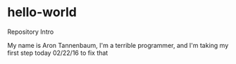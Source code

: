 # hello-world
Repository Intro

My name is Aron Tannenbaum, I'm a terrible programmer, and I'm taking my first step today 02/22/16 to fix that
